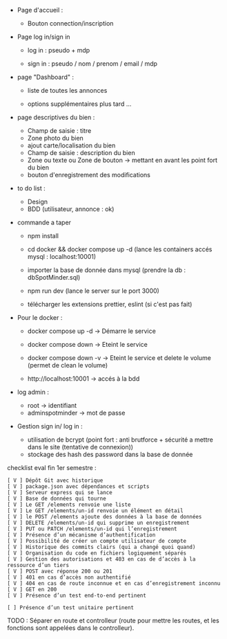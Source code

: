 
  - Page d'accueil :
    - Bouton connection/inscription

  - Page log in/sign in
    - log in : pseudo + mdp
      
    - sign in : pseudo / nom / prenom / email / mdp


  - page "Dashboard" :
    - liste de toutes les annonces
      
    - options supplémentaires plus tard ...

  - page descriptives du bien :
    
    - Champ de saisie : titre
    - Zone photo du bien
    - ajout carte/localisation du bien
    - Champ de saisie : description du bien
    - Zone ou texte ou Zone de bouton -> mettant en avant les point fort du bien
    - bouton d'enregistrement des modifications

- to do list :
  
    - Design
    - BDD (utilisateur, annonce : ok)

- commande a taper
  
  - npm install
  - cd docker && docker compose up -d (lance les containers accés mysql : localhost:10001)
  - importer la base de donnée dans mysql (prendre la db : dbSpotMinder.sql)
  - npm run dev (lance le server sur le port 3000)
    
  - télécharger les extensions prettier, eslint (si c'est pas fait)
    


- Pour le docker :
  - docker compose up -d -> Démarre le service
  - docker compose down -> Eteint le service
  - docker compose down -v -> Eteint le service et delete le volume (permet de clean le volume)

  - http://localhost:10001 -> accés à la bdd

- log admin :
  - root -> identifiant
  - adminspotminder -> mot de passe

- Gestion sign in/ log in :
  - utilisation de bcrypt (point fort : anti brutforce + sécurité a mettre dans le site (tentative de connexion))
  - stockage des hash des password dans la base de donnée

checklist eval fin 1er semestre :

    [ V ] Dépôt Git avec historique
    [ V ] package.json avec dépendances et scripts
    [ V ] Serveur express qui se lance
    [ V ] Base de données qui tourne
    [ V ] Le GET /elements renvoie une liste
    [ V ] Le GET /elements/un-id renvoie un élément en détail
    [ V ] le POST /elements ajoute des données à la base de données
    [ V ] DELETE /elements/un-id qui supprime un enregistrement
    [ V ] PUT ou PATCH /elements/un-id qui l’enregistrement
    [ V ] Présence d’un mécanisme d’authentification
    [ V ] Possibilité de créer un compte utilisateur de compte
    [ V ] Historique des commits clairs (qui a changé quoi quand)
    [ V ] Organisation du code en fichiers logiquement séparés
    [ V ] Gestion des autorisations et 403 en cas de d’accès à la ressource d’un tiers
    [ V ] POST avec réponse 200 ou 201
    [ V ] 401 en cas d’accès non authentifié
    [ V ] 404 en cas de route inconnue et en cas d’enregistrement inconnu
    [ V ] GET en 200
    [ V ] Présence d’un test end-to-end pertinent
    
    [ ] Présence d’un test unitaire pertinent



TODO :
Séparer en route et controlleur (route pour mettre les routes, et les fonctions sont appelées dans le controlleur).